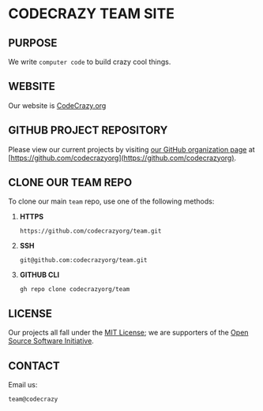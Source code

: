 # CODECRAZY TEAM SITE

## PURPOSE
We write `computer code` to build crazy cool things.

## WEBSITE
Our website is [CodeCrazy.org](https://codecrazy.com)

## GITHUB PROJECT REPOSITORY
Please view our current projects by visiting [our GitHub organization page](https://github.com/codecrazyorg) at [https://github.com/codecrazyorg](https://github.com/codecrazyorg).

## CLONE OUR TEAM REPO
To clone our main `team` repo, use one of the following methods:
1. **HTTPS**

      ```
      https://github.com/codecrazyorg/team.git
      ```
      
2. **SSH**

      ```
      git@github.com:codecrazyorg/team.git
      ```
      
3. **GITHUB CLI** 

      ```
      gh repo clone codecrazyorg/team
      ```

## LICENSE
Our projects all fall under the [MIT License](https://opensource.org/licenses/MIT); we are supporters of the [Open Source Software Initiative](https://opensource.org/).

## CONTACT
Email us: 

```
team@codecrazy
```



